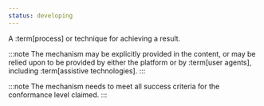```yaml
---
status: developing
---
```


A :term[process] or technique for achieving a result.

:::note
The mechanism may be explicitly provided in the content, or may be relied upon to be provided by either the platform or by :term[user agents], including :term[assistive technologies].
:::

:::note
The mechanism needs to meet all success criteria for the conformance level claimed.
:::